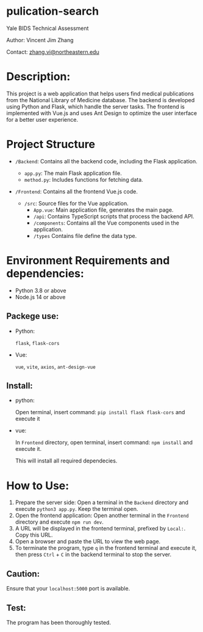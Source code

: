 # pulication-search
Yale BIDS Technical Assessment

Author: Vincent Jim Zhang

Contact: zhang.vi@northeastern.edu
# Description:
This project is a web application that helps users find medical publications from the National Library of Medicine database. The backend is developed using Python and Flask, which handle the server tasks. The frontend is implemented with Vue.js and uses Ant Design to optimize the user interface for a better user experience.

# Project Structure
- `/Backend`: Contains all the backend code, including the Flask application.
  - `app.py`: The main Flask application file.
  - `method.py`: Includes functions for fetching data.

- `/Frontend`: Contains all the frontend Vue.js code.
  - `/src`: Source files for the Vue application.
    - `App.vue`: Main application file, generates the main page.
    - `/api`: Contains TypeScript scripts that process the backend API.
    - `/components`: Contains all the Vue components used in the application.
    - `/types` Contains file define the data type.

# Environment Requirements and dependencies:
- Python 3.8 or above
- Node.js 14 or above
## Packege use:
  - Python:
  
    `flask`, `flask-cors`
  
  - Vue:
  
    `vue`, `vite`, `axios`, `ant-design-vue`

## Install:
- python:

  Open terminal, insert command: `pip install flask flask-cors` and execute it

- vue:

  In `Frontend` directory, open terminal, insert command: `npm install` and execute it.

  This will install all required dependecies.

# How to Use:
1. Prepare the server side: Open a terminal in the `Backend` directory and execute `python3 app.py`. Keep the terminal open.
2. Open the frontend application: Open another terminal in the `Frontend` directory and execute `npm run dev`.
3. A URL will be displayed in the frontend terminal, prefixed by `Local:`. Copy this URL.
4. Open a browser and paste the URL to view the web page.
5. To terminate the program, type `q` in the frontend terminal and execute it, then press `Ctrl` + `C` in the backend terminal to stop the server.

## Caution:
Ensure that your `localhost:5000` port is available.

## Test:
The program has been thoroughly tested.
